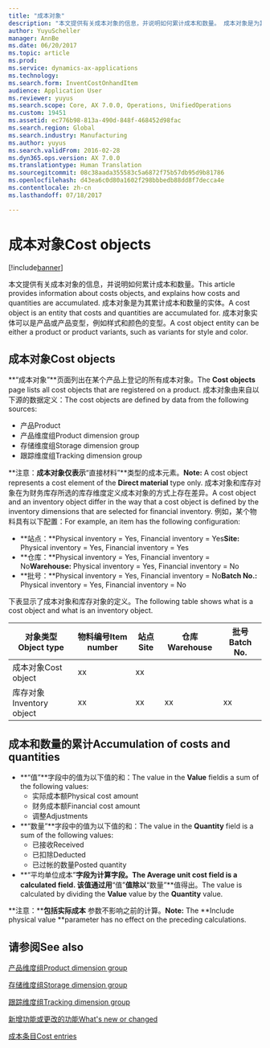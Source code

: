 ```yaml
---
title: "成本对象"
description: "本文提供有关成本对象的信息，并说明如何累计成本和数量。 成本对象是为其累计成本和数量的实体。 成本对象实体可以是产品或产品变型，例如样式和颜色的变型。"
author: YuyuScheller
manager: AnnBe
ms.date: 06/20/2017
ms.topic: article
ms.prod: 
ms.service: dynamics-ax-applications
ms.technology: 
ms.search.form: InventCostOnhandItem
audience: Application User
ms.reviewer: yuyus
ms.search.scope: Core, AX 7.0.0, Operations, UnifiedOperations
ms.custom: 19451
ms.assetid: ec776b98-813a-490d-848f-468452d98fac
ms.search.region: Global
ms.search.industry: Manufacturing
ms.author: yuyus
ms.search.validFrom: 2016-02-28
ms.dyn365.ops.version: AX 7.0.0
ms.translationtype: Human Translation
ms.sourcegitcommit: 08c38aada355583c5a6872f75b57db95d9b81786
ms.openlocfilehash: d43ea6c0d80a1602f298bbbedb88dd8f7decca4e
ms.contentlocale: zh-cn
ms.lasthandoff: 07/18/2017

---
```


# <a name="cost-objects"></a><span data-ttu-id="ec13a-105">成本对象</span><span class="sxs-lookup"><span data-stu-id="ec13a-105">Cost objects</span></span>

[!include[banner](../includes/banner.md)]


<span data-ttu-id="ec13a-106">本文提供有关成本对象的信息，并说明如何累计成本和数量。</span><span class="sxs-lookup"><span data-stu-id="ec13a-106">This article provides information about costs objects, and explains how costs and quantities are accumulated.</span></span> <span data-ttu-id="ec13a-107">成本对象是为其累计成本和数量的实体。</span><span class="sxs-lookup"><span data-stu-id="ec13a-107">A cost object is an entity that costs and quantities are accumulated for.</span></span> <span data-ttu-id="ec13a-108">成本对象实体可以是产品或产品变型，例如样式和颜色的变型。</span><span class="sxs-lookup"><span data-stu-id="ec13a-108">A cost object entity can be either a product or product variants, such as variants for style and color.</span></span>  

<a name="cost-objects"></a><span data-ttu-id="ec13a-109">成本对象</span><span class="sxs-lookup"><span data-stu-id="ec13a-109">Cost objects</span></span>
------------

<span data-ttu-id="ec13a-110">**“成本对象”**页面列出在某个产品上登记的所有成本对象。</span><span class="sxs-lookup"><span data-stu-id="ec13a-110">The **Cost objects** page lists all cost objects that are registered on a product.</span></span> <span data-ttu-id="ec13a-111">成本对象由来自以下源的数据定义：</span><span class="sxs-lookup"><span data-stu-id="ec13a-111">The cost objects are defined by data from the following sources:</span></span>

-   <span data-ttu-id="ec13a-112">产品</span><span class="sxs-lookup"><span data-stu-id="ec13a-112">Product</span></span>
-   <span data-ttu-id="ec13a-113">产品维度组</span><span class="sxs-lookup"><span data-stu-id="ec13a-113">Product dimension group</span></span>
-   <span data-ttu-id="ec13a-114">存储维度组</span><span class="sxs-lookup"><span data-stu-id="ec13a-114">Storage dimension group</span></span>
-   <span data-ttu-id="ec13a-115">跟踪维度组</span><span class="sxs-lookup"><span data-stu-id="ec13a-115">Tracking dimension group</span></span>

<span data-ttu-id="ec13a-116">**注意：**成本对象仅表示**“直接材料”**类型的成本元素。</span><span class="sxs-lookup"><span data-stu-id="ec13a-116">**Note:** A cost object represents a cost element of the **Direct material** type only.</span></span> <span data-ttu-id="ec13a-117">成本对象和库存对象在为财务库存所选的库存维度定义成本对象的方式上存在差异。</span><span class="sxs-lookup"><span data-stu-id="ec13a-117">A cost object and an inventory object differ in the way that a cost object is defined by the inventory dimensions that are selected for financial inventory.</span></span> <span data-ttu-id="ec13a-118">例如，某个物料具有以下配置：</span><span class="sxs-lookup"><span data-stu-id="ec13a-118">For example, an item has the following configuration:</span></span>

-   <span data-ttu-id="ec13a-119">**站点：**Physical inventory = Yes, Financial inventory = Yes</span><span class="sxs-lookup"><span data-stu-id="ec13a-119">**Site:** Physical inventory = Yes, Financial inventory = Yes</span></span>
-   <span data-ttu-id="ec13a-120">**仓库：**Physical inventory = Yes, Financial inventory = No</span><span class="sxs-lookup"><span data-stu-id="ec13a-120">**Warehouse:** Physical inventory = Yes, Financial inventory = No</span></span>
-   <span data-ttu-id="ec13a-121">**批号：**Physical inventory = Yes, Financial inventory = No</span><span class="sxs-lookup"><span data-stu-id="ec13a-121">**Batch No.:** Physical inventory = Yes, Financial inventory = No</span></span>

<span data-ttu-id="ec13a-122">下表显示了成本对象和库存对象的定义。</span><span class="sxs-lookup"><span data-stu-id="ec13a-122">The following table shows what is a cost object and what is an inventory object.</span></span>

| <span data-ttu-id="ec13a-123">对象类型</span><span class="sxs-lookup"><span data-stu-id="ec13a-123">Object type</span></span>      | <span data-ttu-id="ec13a-124">物料编号</span><span class="sxs-lookup"><span data-stu-id="ec13a-124">Item number</span></span> | <span data-ttu-id="ec13a-125">站点</span><span class="sxs-lookup"><span data-stu-id="ec13a-125">Site</span></span> | <span data-ttu-id="ec13a-126">仓库</span><span class="sxs-lookup"><span data-stu-id="ec13a-126">Warehouse</span></span> | <span data-ttu-id="ec13a-127">批号</span><span class="sxs-lookup"><span data-stu-id="ec13a-127">Batch No.</span></span> |
|------------------|-------------|------|-----------|-----------|
| <span data-ttu-id="ec13a-128">成本对象</span><span class="sxs-lookup"><span data-stu-id="ec13a-128">Cost object</span></span>      | <span data-ttu-id="ec13a-129"> x</span><span class="sxs-lookup"><span data-stu-id="ec13a-129">x</span></span>           | <span data-ttu-id="ec13a-130"> x</span><span class="sxs-lookup"><span data-stu-id="ec13a-130">x</span></span>    |           |           |
| <span data-ttu-id="ec13a-131">库存对象</span><span class="sxs-lookup"><span data-stu-id="ec13a-131">Inventory object</span></span> | <span data-ttu-id="ec13a-132"> x</span><span class="sxs-lookup"><span data-stu-id="ec13a-132">x</span></span>           | <span data-ttu-id="ec13a-133"> x</span><span class="sxs-lookup"><span data-stu-id="ec13a-133">x</span></span>    |  <span data-ttu-id="ec13a-134"> x</span><span class="sxs-lookup"><span data-stu-id="ec13a-134">x</span></span>        | <span data-ttu-id="ec13a-135"> x</span><span class="sxs-lookup"><span data-stu-id="ec13a-135">x</span></span>         |

## <a name="accumulation-of-costs-and-quantities"></a><span data-ttu-id="ec13a-136">成本和数量的累计</span><span class="sxs-lookup"><span data-stu-id="ec13a-136">Accumulation of costs and quantities</span></span>
-   <span data-ttu-id="ec13a-137">**“值”**字段中的值为以下值的和：</span><span class="sxs-lookup"><span data-stu-id="ec13a-137">The value in the **Value** fieldis a sum of the following values:</span></span>
    -   <span data-ttu-id="ec13a-138">实际成本额</span><span class="sxs-lookup"><span data-stu-id="ec13a-138">Physical cost amount</span></span>
    -   <span data-ttu-id="ec13a-139">财务成本额</span><span class="sxs-lookup"><span data-stu-id="ec13a-139">Financial cost amount</span></span>
    -   <span data-ttu-id="ec13a-140">调整</span><span class="sxs-lookup"><span data-stu-id="ec13a-140">Adjustments</span></span>
-   <span data-ttu-id="ec13a-141">**“数量”**字段中的值为以下值的和：</span><span class="sxs-lookup"><span data-stu-id="ec13a-141">The value in the **Quantity** field is a sum of the following values:</span></span>
    -   <span data-ttu-id="ec13a-142">已接收</span><span class="sxs-lookup"><span data-stu-id="ec13a-142">Received</span></span>
    -   <span data-ttu-id="ec13a-143">已扣除</span><span class="sxs-lookup"><span data-stu-id="ec13a-143">Deducted</span></span>
    -   <span data-ttu-id="ec13a-144">已过帐的数量</span><span class="sxs-lookup"><span data-stu-id="ec13a-144">Posted quantity</span></span>
-   <span data-ttu-id="ec13a-145">**“平均单位成本”**字段为计算字段。</span><span class="sxs-lookup"><span data-stu-id="ec13a-145">The **Average unit cost** field is a calculated field.</span></span> <span data-ttu-id="ec13a-146">该值通过用**“值”**值除以**“数量”**值得出。</span><span class="sxs-lookup"><span data-stu-id="ec13a-146">The value is calculated by dividing the **Value** value by the **Quantity** value.</span></span>

<span data-ttu-id="ec13a-147">**注意：****包括实际成本** 参数不影响之前的计算。</span><span class="sxs-lookup"><span data-stu-id="ec13a-147">**Note:** The **Include physical value **parameter has no effect on the preceding calculations.</span></span>

<a name="see-also"></a><span data-ttu-id="ec13a-148">请参阅</span><span class="sxs-lookup"><span data-stu-id="ec13a-148">See also</span></span>
--------

[<span data-ttu-id="ec13a-149">产品维度组</span><span class="sxs-lookup"><span data-stu-id="ec13a-149">Product dimension group</span></span>](https://technet.microsoft.com/en-us/library/aa499382.aspx)

[<span data-ttu-id="ec13a-150">存储维度组</span><span class="sxs-lookup"><span data-stu-id="ec13a-150">Storage dimension group</span></span>](https://technet.microsoft.com/en-us/library/hh209317.aspx)

[<span data-ttu-id="ec13a-151">跟踪维度组</span><span class="sxs-lookup"><span data-stu-id="ec13a-151">Tracking dimension group</span></span>](https://technet.microsoft.com/en-us/library/hh209465.aspx)

[<span data-ttu-id="ec13a-152">新增功能或更改的功能</span><span class="sxs-lookup"><span data-stu-id="ec13a-152">What's new or changed</span></span>](/dynamics365/unified-operations/dev-itpro/get-started/whats-new-changed)

[<span data-ttu-id="ec13a-153">成本条目</span><span class="sxs-lookup"><span data-stu-id="ec13a-153">Cost entries</span></span>](cost-entries.md)




